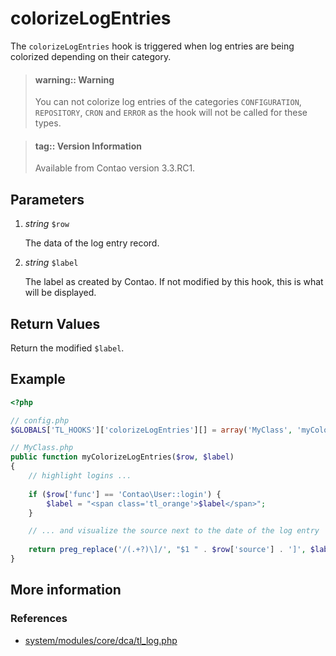 # colorizeLogEntries

The `colorizeLogEntries` hook is triggered when log entries are being
colorized depending on their category.

> #### warning:: Warning 
> You can not colorize log entries of the categories `CONFIGURATION`, 
> `REPOSITORY`, `CRON` and `ERROR` as the hook will not be called for these types.  

<!-- blockquote break -->

> #### tag:: Version Information 
> Available from Contao version 3.3.RC1.


## Parameters

1. *string* `$row`

    The data of the log entry record.

2. *string* `$label`

    The label as created by Contao. If not modified by this hook, this
    is what will be displayed.


## Return Values

Return the modified `$label`.


## Example

```php
<?php

// config.php
$GLOBALS['TL_HOOKS']['colorizeLogEntries'][] = array('MyClass', 'myColorizeLogEntries');

// MyClass.php
public function myColorizeLogEntries($row, $label)
{
    // highlight logins ...
    
    if ($row['func'] == 'Contao\User::login') {
        $label = "<span class='tl_orange'>$label</span>";
    }

    // ... and visualize the source next to the date of the log entry
    
    return preg_replace('/(.+?)\]/', "$1 " . $row['source'] . ']', $label);
}
```


## More information


### References

- [system/modules/core/dca/tl_log.php](https://github.com/contao/core/blob/3.5.0/system/modules/core/dca/tl_log.php#L181-L188)

